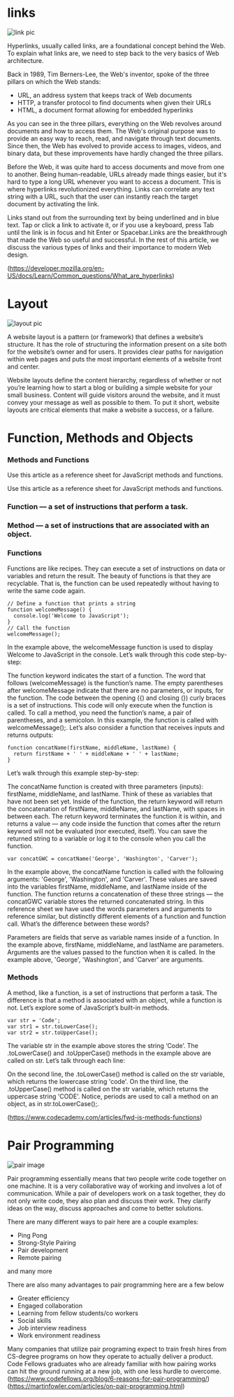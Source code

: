 # links 

![link pic](https://martech.org/wp-content/uploads/2018/08/links-blue-ss-1920_gvstuk.jpg)

<p>Hyperlinks, usually called links, are a foundational concept behind the Web. To explain what links are, we need to step back to the very basics of Web architecture.</p.>

<p>Back in 1989, Tim Berners-Lee, the Web's inventor, spoke of the three pillars on which the Web stands:<p>

- URL, an address system that keeps track of Web documents
- HTTP, a transfer protocol to find documents when given their URLs
- HTML, a document format allowing for embedded hyperlinks

<p> As you can see in the three pillars, everything on the Web revolves around documents and how to access them. The Web's original purpose was to provide an easy way to reach, read, and navigate through text documents. Since then, the Web has evolved to provide access to images, videos, and binary data, but these improvements have hardly changed the three pillars.</p>

<P> Before the Web, it was quite hard to access documents and move from one to another. Being human-readable, URLs already made things easier, but it's hard to type a long URL whenever you want to access a document. This is where hyperlinks revolutionized everything. Links can correlate any text string with a URL, such that the user can instantly reach the target document by activating the link.</P>

<p>Links stand out from the surrounding text by being underlined and in blue text. Tap or click a link to activate it, or if you use a keyboard, press Tab until the link is in focus and hit Enter or Spacebar.Links are the breakthrough that made the Web so useful and successful. In the rest of this article, we discuss the various types of links and their importance to modern Web design.</P>

(https://developer.mozilla.org/en-US/docs/Learn/Common_questions/What_are_hyperlinks)






# Layout

![layout pic](https://colibriwp.com/blog/wp-content/uploads/2018/07/build-develop-site-web-design-content-1571569-pxhere.com_.jpg)


A website layout is a pattern (or framework) that defines a website’s structure. It has the role of structuring the information present on a site both for the website’s owner and for users. It provides clear paths for navigation within web pages and puts the most important elements of a website front and center.


Website layouts define the content hierarchy, regardless of whether or not you’re learning how to start a blog or building a simple website for your small business. Content will guide visitors around the website, and it must convey your message as well as possible to them. To put it short,  website layouts are critical elements that make a website a success, or a failure.

# Function, Methods and Objects

### Methods and Functions
Use this article as a reference sheet for JavaScript methods and functions.

Use this article as a reference sheet for JavaScript methods and functions.

### Function — a set of instructions that perform a task.
### Method — a set of instructions that are associated with an object.
### Functions

Functions are like recipes. They can execute a set of instructions on data or variables and return the result. The beauty of functions is that they are recyclable. That is, the function can be used repeatedly without having to write the same code again.

```
// Define a function that prints a string
function welcomeMessage() {
  console.log('Welcome to JavaScript');
}
// Call the function
welcomeMessage();
```
In the example above, the welcomeMessage function is used to display Welcome to JavaScript in the console. Let’s walk through this code step-by-step:

The function keyword indicates the start of a function.
The word that follows (welcomeMessage) is the function’s name.
The empty parentheses after welcomeMessage indicate that there are no parameters, or inputs, for the function.
The code between the opening ({) and closing (}) curly braces is a set of instructions. This code will only execute when the function is called.
To call a method, you need the function’s name, a pair of parentheses, and a semicolon. In this example, the function is called with welcomeMessage();.
Let’s also consider a function that receives inputs and returns outputs:

```
function concatName(firstName, middleName, lastName) {
  return firstName + ' ' + middleName + ' ' + lastName;
}
```

Let’s walk through this example step-by-step:

The concatName function is created with three parameters (inputs): firstName, middleName, and lastName. Think of these as variables that have not been set yet.
Inside of the function, the return keyword will return the concatenation of firstName, middleName, and lastName, with spaces in between each. The return keyword terminates the function it is within, and returns a value — any code inside the function that comes after the return keyword will not be evaluated (nor executed, itself).
You can save the returned string to a variable or log it to the console when you call the function.

```
var concatGWC = concatName('George', 'Washington', 'Carver');
```
In the example above, the concatName function is called with the following arguments: 'George', 'Washington', and 'Carver'. These values are saved into the variables firstName, middleName, and lastName inside of the function. The function returns a concatenation of these three strings — the concatGWC variable stores the returned concatenated string.
In this reference sheet we have used the words parameters and arguments to reference similar, but distinctly different elements of a function and function call. What’s the difference between these words?

Parameters are fields that serve as variable names inside of a function. In the example above, firstName, middleName, and lastName are parameters.
Arguments are the values passed to the function when it is called. In the example above, 'George', 'Washington', and 'Carver' are arguments.
### Methods

A method, like a function, is a set of instructions that perform a task. The difference is that a method is associated with an object, while a function is not. Let’s explore some of JavaScript’s built-in methods.

```
var str = 'Code';
var str1 = str.toLowerCase();
var str2 = str.toUpperCase();
```
The variable str in the example above stores the string ‘Code’. The .toLowerCase() and .toUpperCase() methods in the example above are called on str. Let’s talk through each line:

On the second line, the .toLowerCase() method is called on the str variable, which returns the lowercase string 'code'.
On the third line, the .toUpperCase() method is called on the str variable, which returns the uppercase string 'CODE'. Notice, periods are used to call a method on an object, as in str.toLowerCase();.

(https://www.codecademy.com/articles/fwd-js-methods-functions)

# Pair Programming 

![pair image](https://miro.medium.com/max/1400/1*v4q4iD3dQHgferJNNjmvag.jpeg)

Pair programming essentially means that two people write code together on one machine. It is a very collaborative way of working and involves a lot of communication. While a pair of developers work on a task together, they do not only write code, they also plan and discuss their work. They clarify ideas on the way, discuss approaches and come to better solutions.

There are many different ways to pair here are a couple examples:
- Ping Pong
- Strong-Style Pairing
- Pair development
- Remote pairing 

and many more 

There are also many advantages to pair programming here are a few below 

- Greater efficiency
- Engaged collaboration
- Learning from fellow students/co workers 
- Social skills
- Job interview readiness
- Work environment readiness

Many companies that utilize pair programing expect to train fresh hires from CS-degree programs on how they operate to actually deliver a product. Code Fellows graduates who are already familiar with how pairing works can hit the ground running at a new job, with one less hurdle to overcome. 
(https://www.codefellows.org/blog/6-reasons-for-pair-programming/)
(https://martinfowler.com/articles/on-pair-programming.html)

